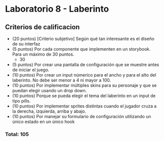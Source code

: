 # Laboratorio 8 - Laberinto

## Criterios de calificacion

  - (20 puntos) [Criterio subjetivo] Según qué tan interesante es el diseño de su interfaz
  - (5 puntos) Por cada componente que implementen en un storybook. Para un máximo de 30 puntos.
    - 30
  - (5 puntos) Por crear una pantalla de configuración que se muestre antes de iniciar el juego.
  - (10 puntos) Por crear un input númerico para el ancho y para el alto del laberinto. No debe ser menor a 4 ni mayor a 100. 
  - (10 puntos) Por implementar múltiples skins para su personaje y que se puedan elegir usando un drop down.
  - (10 puntos) Porque se pueda elegir el tema del laberinto en un input de tipo pills.
  - (10 puntos) Por implementar sprites distintas cuando el jugador cruza a la derecha, izquierda, arriba y abajo. 
  - (10 puntos) Por manejar su formulario de configuración utilizando un único estado en un único hook
  
  ### Total: 105

